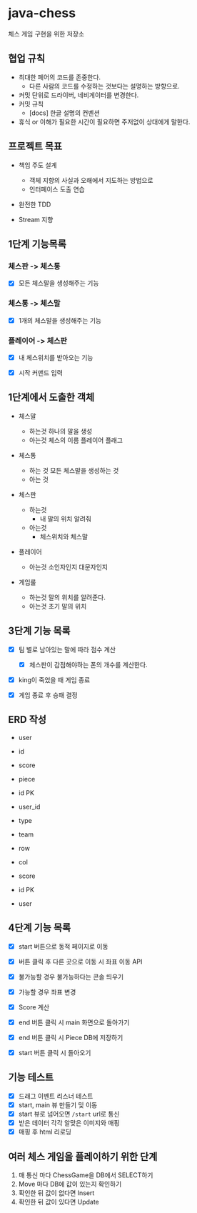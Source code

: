 # java-chess
체스 게임 구현을 위한 저장소

## 협업 규칙 

 - 최대한 페어의 코드를 존중한다.
    - 다른 사람의 코드를 수정하는 것보다는 설명하는 방향으로.
 - 커밋 단위로 드라이버, 네비게이터를 변경한다.
 - 커밋 규칙
    - [docs] 한글 설명의 컨벤션
 - 휴식 or 이해가 필요한 시간이 필요하면 주저없이 상대에게 말한다.
 
## 프로젝트 목표

 - 책임 주도 설계
    - 객체 지향의 사실과 오해에서 지도하는 방법으로
    - 인터페이스 도출 연습
    
 - 완전한 TDD
 
 - Stream 지향
  
  
## 1단계 기능목록

### 체스판 -> 체스통
- [x] 모든 체스말을 생성해주는 기능

### 체스통 -> 체스말
- [x] 1개의 체스말을 생성해주는 기능

### 플레이어 -> 체스판
- [x] 내 체스위치를 받아오는 기능

- [x] 시작 커맨드 입력
    
## 1단계에서 도출한 객체
- 체스말
    - 하는것
        하나의 말을 생성
    - 아는것
        체스의 이름
        플레이어 플래그
- 체스통 
    - 하는 것
        모든 체스말을 생성하는 것
    - 아는 것
           
- 체스판
    - 하는것
        - 내 말의 위치 알려줘
    - 아는것
        - 체스위치와 체스말
- 플레이어
    - 아는것
        소인자인지 대문자인지
- 게임룰
    - 하는것
        말의 위치를 알려준다.
    - 아는것
         초기 말의 위치
         
## 3단계 기능 목록
- [x] 팀 별로 남아있는 말에 따라 점수 계산
    - [x] 체스판이 감점해야하는 폰의 개수를 계산한다.
    
- [x] king이 죽었을 때 게임 종료

- [x] 게임 종료 후 승패 결정

## ERD 작성

- user
 - id
 - score
 
- piece
 - id PK
 - user_id
 - type
 - team
 - row
 - col

- score
 - id PK
 - user

## 4단계 기능 목록
- [x] start 버튼으로 동적 페이지로 이동
- [x] 버튼 클릭 후 다른 곳으로 이동 시 좌표 이동 API
 - [x] 불가능할 경우 불가능하다는 콘솔 띄우기
 - [x] 가능할 경우 좌표 변경
- [x] Score 계산

- [x] end 버튼 클릭 시 main 화면으로 돌아가기
 - [x] end 버튼 클릭 시 Piece DB에 저장하기
 
- [x] start 버튼 클릭 시 돌아오기    

## 기능 테스트 
- [x] 드래그 이벤트 리스너 테스트
- [x] start, main 뷰 만들기 및 이동
- [x] start 뷰로 넘어오면 `/start` url로 통신
- [x] 받은 데이터 각각 알맞은 이미지와 매핑
- [x] 매핑 후 html 리로딩

##  여러 체스 게임을 플레이하기 위한 단계
1. 매 통신 마다 ChessGame을 DB에서 SELECT하기
2. Move 마다 DB에 값이 있는지 확인하기 
3. 확인한 뒤 값이 없다면 Insert
4. 확인한 뒤 값이 있다면 Update
